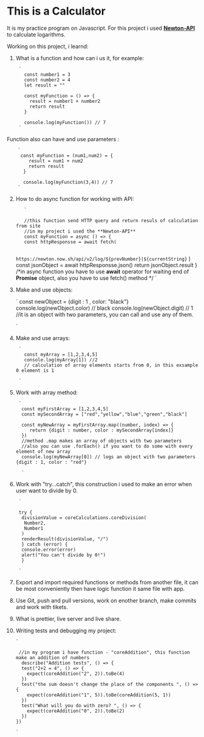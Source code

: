 # This is a Calculator
It is my practice program on Javascript.
For this project i used **[Newton-API](https://github.com/aunyks/newton-api)** to calculate logarithms.

Working on this project, i learnd:
1. What is a function and how can i us it, for example:
        
        `
          const number1 = 3
          const number2 = 4
          let result = ""

          const myFunction = () => {
            result = number1 + number2
            return result
          }

          console.log(myFunction()) // 7
        `
Function also can have and use parameters :

        `
         const myFunction = (num1,num2) = {
            result = num1 + num2
            return result 
          }

          console.log(myFunction(3,4)) // 7
        `

2. How to do async function for working with API:

          `

          //this function send HTTP query and return resuls of calculation from site
          //in my project i used the **Newton-API**
          const myFunction = async () => {
          const httpResponsse = await fetch(
    `     https://newton.now.sh/api/v2/log/${prevNumber}|${currentString}`
          )
          const jsonObject = await httpResponsse.json()
          return jsonObject.result
          }
          /*in async function you have to use **await** operator for waiting end of **Promise** object,
          also you have to use fetch() method */
          `

3. Make and use objects:

      `
       const newObject = {digit : 1 , color: "black"}
       console.log(newObject.color) // black
       console.log(newObject.digit) // 1
       //it is an object with two parameters, you can call and use any of them.

      `

4. Make and use arrays:

        `
          const myArray = [1,2,3,4,5]
          console.log(myArray[1]) //2
          // calculation of array elements starts from 0, in this exsample 0 element is 1

        `

5. Work with array method:

        `
         const myFirstArray = [1,2,3,4,5]
         const mySecondArray = ["red","yellow","blue","green","black"]
         
         const myNewArray = myFirstArray.map((number, index) => {
            return {digit : number, color : mySecondArray[index]}
         })
         //method .map makes an array of objects with two parameters
         //also you can use .forEach() if you want to do some with every element of new array
         console.log(myNewArray[0]) // logs an object with two parameters {digit : 1, color : "red"}

         `
6. Work with "try...catch", this construction i used to make an error when user want to divide by 0.

        `
        
        try {
         divisionValue = coreCalculations.coreDivision(
          Number2,
          Number1
         )
         renderResult(divisionValue, "/")
         } catch (error) {
         console.error(error)
         alert("You can't divide by 0!")
         }

        `

7. Export and import required functions or methods from another file, it can be most conveniently then have logic function it same file with app.

8. Use Git, push and pull versions, work on enother branch, make commits and work with tikets.

9. What is prettier, live server and live share.

10. Writing tests and debugging my project:

        `
        
         //in my program i have function - "coreAddition", this function make an addition of numbers
          describe("Addition tests", () => {
          test("2+2 = 4", () => {
            expect(coreAddition("2", 2)).toBe(4)
          })
          test("the sum doesn't change the place of the components ", () => {
            expect(coreAddition("1", 5)).toBe(coreAddition(5, 1))
          })
          test("What will you do with zero? ", () => {
            expect(coreAddition("0", 2)).toBe(2)
          })
        })

        `

